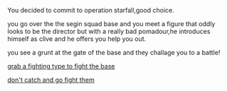 You decided to commit to operation starfall,good choice.

you go over the the segin squad base and you meet a figure that oddly looks to be the director but with a really bad pomadour,he introduces himself as clive and he offers you help you out.

you see a grunt at the gate  of the base and they challage you to a battle!

[grab a fighting type to fight the base](Giacomo-defeat.md)

[don't catch and go fight them](Team-star-defeat.md)
